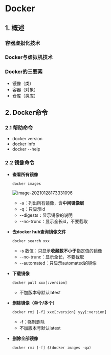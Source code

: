 # Docker



## 1. 概述



### 容器虚拟化技术



### Docker与虚拟机技术



### Docker的三要素

- 镜像（类）
- 容器（对象）
- 仓库（类库）



## 2. Docker命令



### 2.1 帮助命令

- docker version
- docker info
- docker --help



### 2.2 镜像命令

- **查看所有镜像**

  ```shell
  docker images
  ```

  ![image-20210128173331096](C:\Users\yanglin\AppData\Roaming\Typora\typora-user-images\image-20210128173331096.png)

  - -a：列出所有镜像，含**中间镜像层**
  - -q：只显示id
  - --digests：显示镜像的说明
  - --no-trunc：显示全长id，不要截取

- **去docker hub查询镜像文件**

  ```shell
  docker search xxx	
  ```

  - -s 数值：只显示**收藏数不小于**指定值的镜像
  - --no-trunc：显示全长，不要截取
  - --automated：只显示automated的镜像

- **下载镜像**

  ```shell
  docker pull xxx[:version]
  ```

  - 不加版本号默认latest

- **删除镜像（单个/多个）**

  ```shell
  docker rmi [-f] xxx[:version] yyy[:version]
  ```

  - -f：强制删除
  - 不加版本号默认latest

- **删除全部镜像**

  ```shell
  docker rmi [-f] $(docker images -qa)
  ```

  

